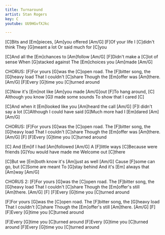 ```yaml
---
title: Turnaround
artist: Stan Rogers
key: C
youtube: UU9HGvfXJkc

---
```

 [C]Bits and [Em]pieces, [Am]you offered [Am/G]
 [F]Of your life I [C]didn't think
They [G]meant a lot
Or said much for [C]you

[C]And all the [Em]chances to [Am]follow [Am/G]
[F]Didn't make a [C]lot of sense
When [G]stacked against
The [Em]choices you [Am]made [Am/G]

CHORUS:
 [F]For yours [G]was the [C]open road.
The [F]bitter song, the [G]heavy load
That I couldn't [C]share
Though the [Em]offer was [Am]there. [Am/G]
 [F]Every [G]time you [C]turned around

[C]Now it's [Em]not like [Am]you made [Am/G]out
[F]To hang around, [C] Although you know
[G]I made some sounds
To show that I cared [C]

[C]And when it [Em]looked like you [Am]heard the call [Am/G]
[F]I didn't say a lot
[C]Although I could have said
[G]Much more had I [Em]dared [Am] [Am/G]

CHORUS:
 [F]For yours [G]was the [C]open road.
The [F]bitter song, the [G]heavy load
That I couldn't [C]share
Though the [Em]offer was [Am]there. [Am/G] [F]
 [F]Every [G]time you [C]turned around
 
[C] And [Em]if I had [Am]followed [Am/G] 
A [F]little ways
[C]Because were friends
[G]You would have made me
Welcome out [C]there

[C]But we [Em]both know it's [Am]just as well [Am/G]
Cause [F]some can go, but
[C]Some are meant
To [G]stay behind
And it's [Em] always that [Am]way [Am/G]

CHORUS 2:
 [F]For yours [G]was the [C]open road.
The [F]bitter song, the [G]heavy load
That I couldn't [C]share
Though the [Em]offer's still [Am]there. [Am/G] [F]
 [F]Every [G]time you [C]turned around
 
 [F]For yours [G]was the [C]open road.
The [F]bitter song, the [G]heavy load
That I couldn't [C]share
Though the [Em]offer's still [Am]there. [Am/G] [F]
 [F]Every [G]time you [C]turned around

 [F]Every [G]time you [C]turned around
 [F]Every [G]time you [C]turned around
 [F]Every [G]time you [C]turned around
